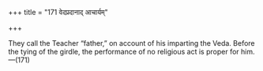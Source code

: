 +++
title = "171 वेदप्रदानाद् आचार्यम्"

+++

They call the Teacher “father,” on account of his imparting the Veda. Before the tying of the girdle, the performance of no religious act is proper for him.—(171)